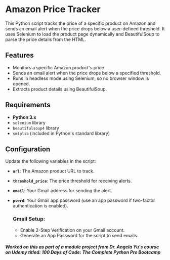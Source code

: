 # Amazon Price Tracker

This Python script tracks the price of a specific product on Amazon and sends an email alert when the price drops below a user-defined threshold. It uses Selenium to load the product page dynamically and BeautifulSoup to parse the price details from the HTML.

## Features

- Monitors a specific Amazon product's price.
- Sends an email alert when the price drops below a specified threshold.
- Runs in headless mode using Selenium, so no browser window is opened.
- Extracts product details using BeautifulSoup.

## Requirements

- **Python 3.x**
- `selenium` library
- `beautifulsoup4` library
- `smtplib` (included in Python's standard library)

## Configuration

Update the following variables in the script:

- **`url`**: The Amazon product URL to track.
- **`threshold_price`**: The price threshold for receiving alerts.
- **`email`**: Your Gmail address for sending the alert.
- **`pswrd`**: Your Gmail app password (use an app password if two-factor authentication is enabled).

  ### Gmail Setup:
     - Enable 2-Step Verification on your Gmail account.
     - Generate an App Password for the script to send emails.


##### Worked on this as part of a module project from Dr. Angela Yu's course on Udemy titled: 100 Days of Code: The Complete Python Pro Bootcamp 
